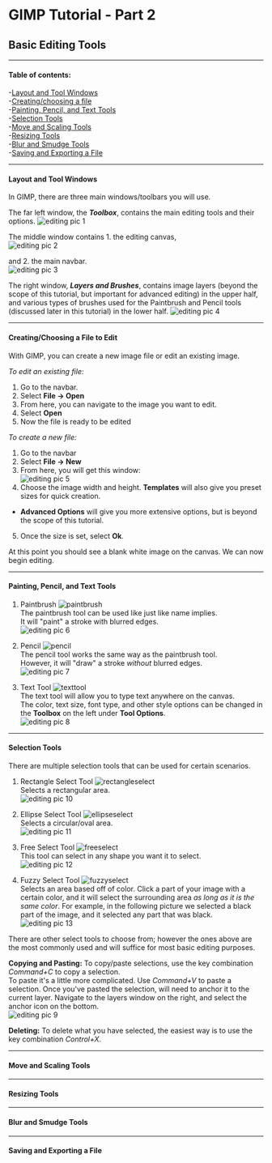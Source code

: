 # GIMP Tutorial - Part 2
## Basic Editing Tools
---
#### Table of contents:   
-[Layout and Tool Windows](#layout-and-tool-windows)   
-[Creating/choosing a file](#creating/choosing-a-new-file-to-edit)    
-[Painting, Pencil, and Text Tools](#painting,-pencil,-and-text-tools)    
-[Selection Tools](#selection-tools)     
-[Move and Scaling Tools](#move-and-scaling-tools)       
-[Resizing Tools](#resizing-tools)    
-[Blur and Smudge Tools](#blur-and-smudge-tools)    
-[Saving and Exporting a File](#saving-and-exporting-a-file)    

---

#### Layout and Tool Windows

In GIMP, there are three main windows/toolbars you will use.

The far left window, the ***Toolbox***, contains the main editing tools and their options.
![editing pic 1](/Pictures/editing_1.png " ")   

The middle window contains 1. the editing canvas,   
![editing pic 2](/Pictures/editing_2.png " ")

and 2. the main navbar.   
![editing pic 3](/Pictures/editing_3.png " ")

The right window, ***Layers and Brushes***, contains image layers (beyond the scope of this tutorial, but important for advanced editing) in the upper half, and various types of brushes used for the Paintbrush and Pencil tools (discussed later in this tutorial) in the lower half.
![editing pic 4](/Pictures/editing_4.png " ")

---

#### Creating/Choosing a File to Edit   

With GIMP, you can create a new image file or edit an existing image.   

*To edit an existing file:*
1. Go to the navbar.
2. Select **File -> Open**
3. From here, you can navigate to the image you want to edit.
4. Select **Open**
5. Now the file is ready to be edited   

*To create a new file:*

1. Go to the navbar
2. Select **File -> New**
3. From here, you will get this window:   
![editing pic 5](/Pictures/editing_5.png " ")
4. Choose the image width and height. **Templates** will also give you preset sizes for quick creation.
  * **Advanced Options** will give you more extensive options, but is beyond the scope of this tutorial.
5. Once the size is set, select **Ok**.   

At this point you should see a blank white image on the canvas. We can now begin editing.

---

#### Painting, Pencil, and Text Tools

1. Paintbrush ![paintbrush](/Pictures/paintbrush.png " ")      
 The paintbrush tool can be used like just like name implies.     
It will "paint" a stroke with blurred edges.   
![editing pic 6](/Pictures/editing_6.png " Logo")   

2. Pencil  ![pencil](/Pictures/pencil.png " ")   
 The pencil tool works the same way as the paintbrush tool.   
   However, it will "draw" a stroke *without* blurred edges.   
   ![editing pic 7](/Pictures/editing_7.png " ")   

3. Text Tool   ![texttool](/Pictures/texttool.png " ")   
The text tool will allow you to type text anywhere on the canvas.   
The color, text size, font type, and other style options can be changed in the **Toolbox** on the left under **Tool Options**.   
![editing pic 8](/Pictures/editing_8.png " ")   

---

#### Selection Tools   

There are multiple selection tools that can be used for certain scenarios.    


1. Rectangle Select Tool  ![rectangleselect](/Pictures/rectselect.png " ")   
Selects a rectangular area.   
![editing pic 10](/Pictures/editing_10.png " ")    

2. Ellipse Select Tool ![ellipseselect](/Pictures/ellipseselect.png " ")     
Selects a circular/oval area.    
![editing pic 11](/Pictures/editing_11.png " ")   

3. Free Select Tool  ![freeselect](/Pictures/freeselect.png " ")    
This tool can select in any shape you want it to select.    
![editing pic 12](/Pictures/editing_12.png " ")   

4. Fuzzy Select Tool   ![fuzzyselect](/Pictures/fuzzyselect.png " ")  
Selects an area based off of color. Click a part of your image with a certain color, and it will select the surrounding area *as long as it is the same color*. For example, in the following picture we selected a black part of the image, and it selected any part that was black.
![editing pic 13](/Pictures/editing_13.png " ")   

There are other select tools to choose from; however the ones above are the most commonly used and will suffice for most basic editing purposes.

**Copying and Pasting:** To copy/paste selections, use the key combination *Command+C* to copy a selection.    
To paste it's a little more complicated. Use *Command+V* to paste a selection. Once you've pasted the selection, will need to anchor it to the current layer. Navigate to the layers window on the right, and select the anchor icon on the bottom.   
![editing pic 9](/Pictures/editing_9.png " ")   

**Deleting:** To delete what you have selected, the easiest way is to use the key combination *Control+X*.

---

#### Move and Scaling Tools

---

#### Resizing Tools

---

#### Blur and Smudge Tools

---

#### Saving and Exporting a File
